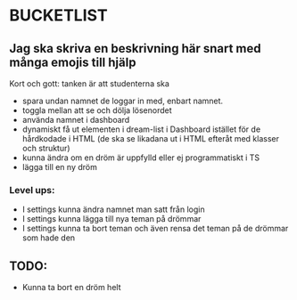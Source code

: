 # BUCKETLIST
## Jag ska skriva en beskrivning här snart med många emojis till hjälp
Kort och gott: tanken är att studenterna ska 
* spara undan namnet de loggar in med, enbart namnet.
* toggla mellan att se och dölja lösenordet
* använda namnet i dashboard
* dynamiskt få ut elementen i dream-list i Dashboard istället för de hårdkodade i HTML (de ska se likadana ut i HTML efteråt med klasser och struktur)
* kunna ändra om en dröm är uppfylld eller ej programmatiskt i TS
* lägga till en ny dröm

### Level ups:
* I settings kunna ändra namnet man satt från login
* I settings kunna lägga till nya teman på drömmar
* I settings kunna ta bort teman och även rensa det teman på de drömmar som hade den


## TODO:
* Kunna ta bort en dröm helt
